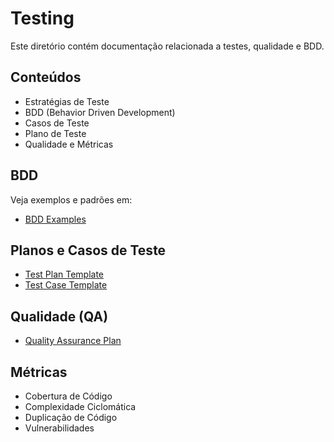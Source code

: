 # Testing

Este diretório contém documentação relacionada a testes, qualidade e BDD.

## Conteúdos

- Estratégias de Teste
- BDD (Behavior Driven Development)
- Casos de Teste
- Plano de Teste
- Qualidade e Métricas

## BDD

Veja exemplos e padrões em:
- [BDD Examples](./bdd-example.md)

## Planos e Casos de Teste

- [Test Plan Template](../templates/testing/test-plan-template.md)
- [Test Case Template](../templates/testing/test-case-template.md)

## Qualidade (QA)

- [Quality Assurance Plan](../templates/quality-assurance-plan-template.md)

## Métricas

- Cobertura de Código
- Complexidade Ciclomática
- Duplicação de Código
- Vulnerabilidades

